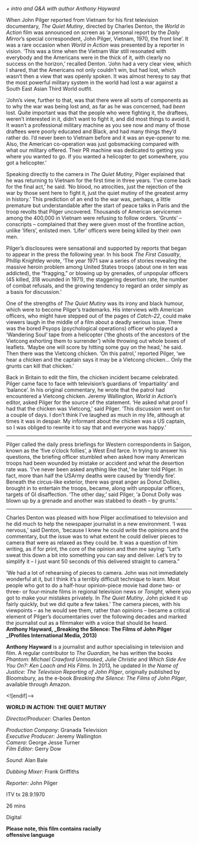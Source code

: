 
_+ intro and Q&A with author Anthony Hayward_

When John Pilger reported from Vietnam for his first television documentary, _The Quiet Mutiny_, directed by Charles Denton, the _World in Action_ film was announced on screen as ‘a personal report by the _Daily Mirror_’s special correspondent, John Pilger, Vietnam, 1970, the front line’. It was a rare occasion when _World in Action_ was presented by a reporter in vision. ‘This was a time when the Vietnam War still resonated with everybody and the Americans were in the thick of it, with clearly no success on the horizon,’ recalled Denton. ‘John had a very clear view, which I shared, that the Americans not only couldn’t win, but had lost, which wasn’t then a view that was openly spoken. It was almost heresy to say that the most powerful military system in the world had lost a war against a South East Asian Third World outfit.

‘John’s view, further to that, was that there were all sorts of components as to why the war was being lost and, as far as he was concerned, had _been_ lost. Quite important was that the people who were fighting it, the draftees, weren’t interested in it, didn’t want to fight it, and did most things to avoid it. It wasn’t a professional military machine as you see now and many of those draftees were poorly educated and Black, and had many things they’d rather do. I’d never been to Vietnam before and it was an eye-opener to me. Also, the American co-operation was just gobsmacking compared with what our military offered. Their PR machine was dedicated to getting you where you wanted to go. If you wanted a helicopter to get somewhere, you got a helicopter.’

Speaking directly to the camera in _The Quiet Mutiny_, Pilger explained that he was returning to Vietnam for the first time in three years. ‘I’ve come back for the final act,’ he said. ‘No blood, no atrocities, just the rejection of the war by those sent here to fight it, just the quiet mutiny of the greatest army in history.’ This prediction of an end to the war was, perhaps, a little premature but understandable after the start of peace talks in Paris and the troop revolts that Pilger uncovered. Thousands of American servicemen among the 400,000 in Vietnam were refusing to follow orders. ‘Grunts’ – conscripts – complained that they were given most of the frontline action, unlike ‘lifers’, enlisted men. ‘Lifer’ officers were being killed by their own men.

Pilger’s disclosures were sensational and supported by reports that began to appear in the press the following year. In his book _The First Casualty_, Phillip Knightley wrote, ‘The year 1971 saw a series of stories revealing the massive heroin problem among United States troops (about one in ten was addicted), the “fragging,” or blowing up by grenades, of unpopular officers (45 killed, 318 wounded in 1971), the staggering desertion rate, the number of combat refusals, and the growing tendency to regard an order simply as a basis for discussion.’

One of the strengths of _The Quiet Mutiny_ was its irony and black humour, which were to become Pilger’s trademarks. His interviews with American officers, who might have stepped out of the pages of _Catch-22_, could make viewers laugh in the middle of a film about a deadly serious issue. There was the bored Psyops (psychological operations) officer who played a ‘Wandering Soul’ tape from a helicopter (‘the ghosts of the ancestors of the Vietcong exhorting them to surrender’) while throwing out whole boxes of leaflets. ‘Maybe one will score by hitting some guy on the head,’ he said. Then there was the Vietcong chicken. ‘On this patrol,’ reported Pilger, ‘we hear a chicken and the captain says it may be a Vietcong chicken… Only the grunts can kill that chicken.’

Back in Britain to edit the film, the chicken incident became celebrated. Pilger came face to face with television’s guardians of ‘impartiality’ and ‘balance’. In his original commentary, he wrote that the patrol had encountered a Vietcong chicken. Jeremy Wallington, _World in Action_’s editor, asked Pilger for the source of the statement. ‘He asked what proof I had that the chicken was Vietcong,’ said Pilger. ‘This discussion went on for a couple of days. I don’t think I’ve laughed as much in my life, although at times it was in despair. My informant about the chicken was a US captain, so I was obliged to rewrite it to say that and everyone was happy.’

* * *

Pilger called the daily press briefings for Western correspondents in Saigon, known as the ‘five o’clock follies’, a West End farce. In trying to answer his questions, the briefing officer stumbled when asked how many American troops had been wounded by mistake or accident and what the desertion rate was. ‘I’ve never been asked anything like that,’ he later told Pilger. In fact, more than half the USArmy deaths were caused by ‘friendly fire’. Beneath the circus-like exterior, there was great anger as Donut Dollies, brought in to entertain the troops, became, along with unpopular officers, targets of GI disaffection. ‘The other day,’ said Pilger, ‘a Donut Dolly was blown up by a grenade and another was stabbed to death – by grunts.’

* * *

Charles Denton was pleased with how Pilger acclimatised to television and he did much to help the newspaper journalist in a new environment. ‘I was nervous,’ said Denton, ‘because I knew he could write the opinions and the commentary, but the issue was to what extent he could deliver pieces to camera that were as relaxed as they could be. It was a question of him writing, as if for print, the core of the opinion and then me saying: “Let’s sweat this down a bit into something you can say and deliver. Let’s try to simplify it – I just want 50 seconds of this delivered straight to camera.”

‘We had a lot of rehearsing of pieces to camera. John was not immediately wonderful at it, but I think it’s a terribly difficult technique to learn. Most people who got to do a half-hour opinion-piece movie had done two- or three- or four-minute films in regional television news or _Tonight_, where you got to make your mistakes privately. In _The Quiet Mutiny_, John picked it up fairly quickly, but we did quite a few takes.’ The camera pieces, with his viewpoints – as he would see them, rather than opinions – became a critical element of Pilger’s documentaries over the following decades and marked the journalist out as a filmmaker with a voice that should be heard.  
**Anthony Hayward, _Breaking the Silence: The Films of John Pilger  
_(Profiles International Media, 2013)**

**Anthony Hayward** is a journalist and author specialising in television and film. A regular contributor to _The Guardian_, he has written the books _Phantom: Michael Crawford Unmasked_, _Julie Christie_ and _Which Side Are You On?: Ken Loach and His Films_. In 2013, he updated _In the Name of Justice: The Television Reporting of John Pilger_, originally published by Bloomsbury, as the e-book _Breaking the Silence: The Films of John Pilger_, available through Amazon.

<![endif]-->

**WORLD IN ACTION: THE QUIET MUTINY**

_Director/Producer:_ Charles Denton

_Production Company_: Granada Television  
_Executive Producer:_ Jeremy Wallington  
_Camera_: George Jesse Turner  
_Film Editor_: Gerry Dow

_Sound:_ Alan Bale

_Dubbing Mixer:_ Frank Griffiths

_Reporter:_ John Pilger

ITV tx 28.9.1970

26 mins

Digital

**Please note, this film contains racially  
offensive language**
<!--stackedit_data:
eyJoaXN0b3J5IjpbLTIzMjA2NDYwN119
-->